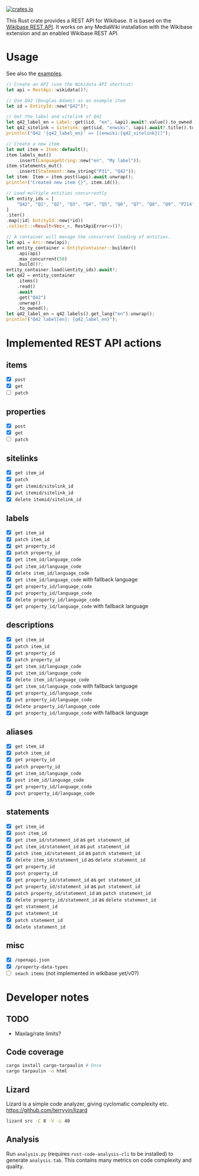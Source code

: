 [![crates.io](https://img.shields.io/crates/v/wikibase_rest_api.svg)](https://crates.io/crates/wikibase_rest_api)

This Rust crate provides a REST API for Wikibase.
It is based on the [Wikibase REST API](https://doc.wikimedia.org/Wikibase/master/js/rest-api/).
It works on any MediaWiki installation with the Wikibase extension and an enabled Wikibase REST API.

# Usage
See also the [examples](src/bin/main.rs).
```rust
// Create an API (use the Wikidata API shortcut)
let api = RestApi::wikidata()?;

// Use Q42 (Douglas Adams) as an example item
let id = EntityId::new("Q42")?;

// Get the label and sitelink of Q42
let q42_label_en = Label::get(&id, "en", &api).await?.value().to_owned();
let q42_sitelink = Sitelink::get(&id, "enwiki", &api).await?.title().to_owned();
println!("Q42 '{q42_label_en}' => [[enwiki:{q42_sitelink}]]");

// Create a new item
let mut item = Item::default();
item.labels_mut()
    .insert(LanguageString::new("en", "My label"));
item.statements_mut()
    .insert(Statement::new_string("P31", "Q42"));
let item: Item = item.post(&api).await.unwrap();
println!("Created new item {}", item.id());

// Load multiple entities concurrently
let entity_ids = [
    "Q42", "Q1", "Q2", "Q3", "Q4", "Q5", "Q6", "Q7", "Q8", "Q9", "P214",
]
.iter()
.map(|id| EntityId::new(*id))
.collect::<Result<Vec<_>, RestApiError>>()?;

// A container will manage the concurrent loading of entities.
let api = Arc::new(api);
let entity_container = EntityContainer::builder()
    .api(api)
    .max_concurrent(50)
    .build()?;
entity_container.load(&entity_ids).await?;
let q42 = entity_container
    .items()
    .read()
    .await
    .get("Q42")
    .unwrap()
    .to_owned();
let q42_label_en = q42.labels().get_lang("en").unwrap();
println!("Q42 label[en]: {q42_label_en}");
```

# Implemented REST API actions
## items
- [x] `post`
- [x] `get`
- [ ] `patch`
## properties
- [x] `post`
- [x] `get`
- [ ] `patch`
## sitelinks
- [x] `get item_id`
- [x] `patch`
- [x] `get itemid/sitelink_id`
- [x] `put itemid/sitelink_id`
- [x] `delete itemid/sitelink_id`
## labels
- [x] `get item_id`
- [x] `patch item_id`
- [x] `get property_id`
- [x] `patch property_id`
- [x] `get item_id/language_code`
- [x] `put item_id/language_code`
- [x] `delete item_id/language_code`
- [x] `get item_id/language_code` with fallback language
- [x] `get property_id/language_code`
- [x] `put property_id/language_code`
- [x] `delete property_id/language_code`
- [x] `get property_id/language_code` with fallback language
## descriptions
- [x] `get item_id`
- [x] `patch item_id`
- [x] `get property_id`
- [x] `patch property_id`
- [x] `get item_id/language_code`
- [x] `put item_id/language_code`
- [x] `delete item_id/language_code`
- [x] `get item_id/language_code` with fallback language
- [x] `get property_id/language_code`
- [x] `put property_id/language_code`
- [x] `delete property_id/language_code`
- [x] `get property_id/language_code` with fallback language
## aliases
- [x] `get item_id`
- [x] `patch item_id`
- [x] `get property_id`
- [x] `patch property_id`
- [x] `get item_id/language_code`
- [x] `post item_id/language_code`
- [x] `get property_id/language_code`
- [x] `post property_id/language_code`
## statements
- [x] `get item_id`
- [x] `post item_id`
- [x] `get item_id/statement_id` as `get statement_id`
- [x] `put item_id/statement_id` as `put statement_id`
- [x] `patch item_id/statement_id` as `patch statement_id`
- [x] `delete item_id/statement_id` as `delete statement_id`
- [x] `get property_id`
- [x] `post property_id`
- [x] `get property_id/statement_id` as `get statement_id`
- [x] `put property_id/statement_id` as `put statement_id`
- [x] `patch property_id/statement_id` as `patch statement_id`
- [x] `delete property_id/statement_id` as `delete statement_id`
- [x] `get statement_id`
- [x] `put statement_id`
- [x] `patch statement_id`
- [x] `delete statement_id`
## misc
- [x] `/openapi.json`
- [x] `/property-data-types`
- [ ] `seach items` (not implemented in wikibase yet/v0?)

# Developer notes
## TODO
- Maxlag/rate limits?

## Code coverage
```bash
cargo install cargo-tarpaulin # Once
cargo tarpaulin -o html
```

## Lizard
Lizard is a simple code analyzer, giving cyclomatic complexity etc.
https://github.com/terryyin/lizard
```bash
lizard src -C 8 -V -L 40
```

## Analysis
Run `analysis.py` (requires `rust-code-analysis-cli` to be installed) to generate `analysis.tab`.
This contains many metrics on code complexity and quality.
